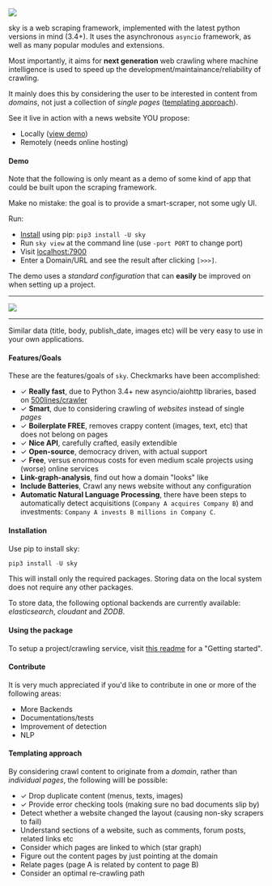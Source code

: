 <img src="https://raw.githubusercontent.com/kootenpv/sky/master/resources/skylogo.png" />

sky is a web scraping framework, implemented with the latest python versions in mind (3.4+). It uses the asynchronous `asyncio` framework, as well as many popular modules and extensions.

Most importantly, it aims for **next generation** web crawling where machine intelligence is used to speed up the development/maintainance/reliability of crawling.

It mainly does this by considering the user to be interested in content from *domains*, not just a collection of *single pages* ([templating approach](#templating-approach)).

See it live in action with a news website YOU propose:

- Locally ([view demo](#demo))
- Remotely (needs online hosting)

#### Demo

Note that the following is only meant as a demo of some kind of app that could be built upon the scraping framework.

Make no mistake: the goal is to provide a smart-scraper, not some ugly UI.

Run:

- [Install](#installation) using pip: `pip3 install -U sky`
- Run `sky view` at the command line (use `-port PORT` to change port)
- Visit [localhost:7900](http://localhost:7900)
- Enter a Domain/URL and see the result after clicking `[>>>]`.

The demo uses a *standard configuration* that can **easily** be improved on when setting up a project.


---

<img src="https://raw.githubusercontent.com/kootenpv/sky/master/resources/skyview.png" />

---

Similar data (title, body, publish_date, images etc) will be very easy to use in your own applications.

#### Features/Goals

These are the features/goals of `sky`. Checkmarks have been accomplished:

- ✓ **Really fast**, due to Python 3.4+ new asyncio/aiohttp libraries, based on [500lines/crawler](https://github.com/aosabook/500lines/tree/master/crawler)
- ✓ **Smart**, due to considering crawling of *websites* instead of single *pages*
- ✓ **Boilerplate FREE**, removes crappy content (images, text, etc) that does not belong on pages
- ✓ **Nice API**, carefully crafted, easily extendible
- ✓ **Open-source**, democracy driven, with actual support
- ✓ **Free**, versus enormous costs for even medium scale projects using (worse) online services
- **Link-graph-analysis**, find out how a domain "looks" like
- **Include Batteries**, Crawl any news website without any configuration
- **Automatic Natural Language Processing**, there have been steps to automatically detect acquisitions (`Company A acquires Company B`) and investments: `Company A invests B millions in Company C`.

#### Installation

Use pip to install sky:

```python
pip3 install -U sky
```

This will install only the required packages. Storing data on the local system does not require any other packages.

To store data, the following optional backends are currently available: *elasticsearch*, *cloudant* and *ZODB*.

#### Using the package

To setup a project/crawling service, visit [this readme](https://github.com/kootenpv/sky/tree/master/sky/README.md) for a "Getting started".

#### Contribute

It is very much appreciated if you'd like to contribute in one or more of the following areas:

- More Backends
- Documentations/tests
- Improvement of detection
- NLP

#### Templating approach

By considering crawl content to originate from a *domain*, rather than *individual pages*, the following willl be possible:

- ✓ Drop duplicate content (menus, texts, images)
- ✓ Provide error checking tools (making sure no bad documents slip by)
- Detect whether a website changed the layout (causing non-sky scrapers to fail)
- Understand sections of a website, such as comments, forum posts, related links etc
- Consider which pages are linked to which (star graph)
- Figure out the content pages by just pointing at the domain
- Relate pages (page A is related by content to page B)
- Consider an optimal re-crawling path
